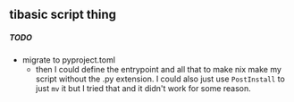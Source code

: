 ## tibasic script thing

##### TODO
- migrate to pyproject.toml
    - then I could define the entrypoint and all that to make nix
      make my script without the .py extension. I could also just
      use `PostInstall` to just `mv` it but I tried that and it
      didn't work for some reason.
